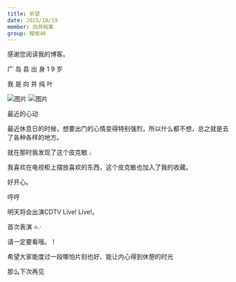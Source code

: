 ```yaml
---
title: 祈望
date: 2025/10/19
member: 向井純葉
group: 樱坂46
---
```


感谢您阅读我的博客。




广 岛 县 出 身 1 9 岁

我 是 向 井 纯 叶







![图片](https://sakurazaka46.com/files/14/diary/s46/blog/moblog/202510/mobdZElUi.jpg)
![图片](https://sakurazaka46.com/files/14/diary/s46/blog/moblog/202510/mobykezgC.jpg)

最近的心动




最近休息日的时候，想要出门的心情变得特别强烈，所以什么都不想，总之就是去了各种各样的地方。




就在那时我发现了这个皮克敏 ♩





我喜欢在电视柜上摆放喜欢的东西，这个皮克敏也加入了我的收藏。




好开心。


哼哼











明天将会出演CDTV Live! Live!。



首次表演 ⟡.·

请一定要看哦。！











希望大家能度过一段哪怕片刻也好、能让内心得到休憩的时光







那么下次再见